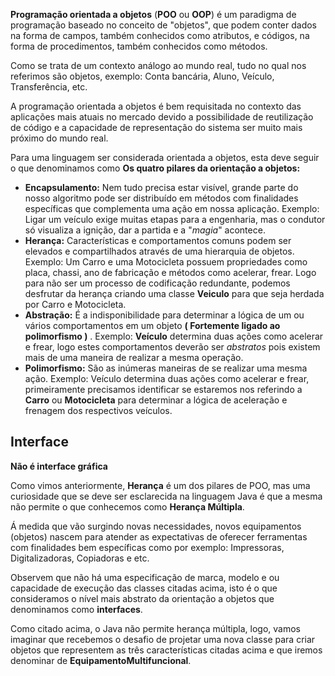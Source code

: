 **Programação orientada a objetos** (**POO** ou **OOP**) é um paradigma de programação baseado no conceito de "objetos", que podem conter dados na forma de campos, também conhecidos como atributos, e códigos, na forma de procedimentos, também conhecidos como métodos.

Como se trata de um contexto análogo ao mundo real, tudo no qual nos referimos são objetos, exemplo: Conta bancária, Aluno, Veículo, Transferência, etc.

A programação orientada a objetos é bem requisitada no contexto das aplicações mais atuais no mercado devido a possibilidade de reutilização de código e a capacidade de representação do sistema ser muito mais próximo do mundo real.

Para uma linguagem ser considerada orientada a objetos, esta deve seguir o que denominamos como **Os quatro pilares da orientação a objetos:**

- **Encapsulamento:** Nem tudo precisa estar visível, grande parte do nosso algoritmo pode ser distribuído em métodos com finalidades específicas que complementa uma ação em nossa aplicação. Exemplo: Ligar um veículo exige muitas etapas para a engenharia, mas o condutor só visualiza a ignição, dar a partida e a "*magia*" acontece.
- **Herança:** Características e comportamentos comuns podem ser elevados e compartilhados através de uma hierarquia de objetos. Exemplo: Um Carro e uma Motocicleta possuem propriedades como placa, chassi, ano de fabricação e métodos como acelerar, frear. Logo para não ser um processo de codificação redundante, podemos desfrutar da herança criando uma classe **Veiculo** para que seja herdada por Carro e Motocicleta.
- **Abstração:** É a indisponibilidade para determinar a lógica de um ou vários comportamentos em um objeto **( Fortemente ligado ao polimorfismo )** . Exemplo: **Veículo** determina duas ações como acelerar e frear, logo estes comportamentos deverão ser *abstratos* pois existem mais de uma maneira de realizar a mesma operação.
- **Polimorfismo:** São as inúmeras maneiras de se realizar uma mesma ação. Exemplo: Veículo determina duas ações como acelerar e frear, primeiramente precisamos identificar se estaremos nos referindo a **Carro** ou **Motocicleta** para determinar a lógica de aceleração e frenagem dos respectivos veículos.

## Interface

**Não é interface gráfica**

Como vimos anteriormente, **Herança** é um dos pilares de POO, mas uma curiosidade que se deve ser esclarecida na linguagem Java é que a mesma não permite o que conhecemos como **Herança Múltipla**.

Á medida que vão surgindo novas necessidades, novos equipamentos (objetos) nascem para atender as expectativas de oferecer ferramentas com finalidades bem específicas como por exemplo: Impressoras, Digitalizadoras, Copiadoras e etc.

Observem que não há uma especificação de marca, modelo e ou capacidade de execução das classes citadas acima, isto é o que consideramos o nível mais abstrato da orientação a objetos que denominamos como **interfaces**.

Como citado acima, o Java não permite herança múltipla, logo, vamos imaginar que recebemos o desafio de projetar uma nova classe para criar objetos que representem as três características citadas acima e que iremos denominar de **EquipamentoMultifuncional**.